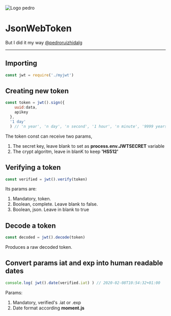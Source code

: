 ![Logo pedro](https://pedroruizhidalgo.es/assets/img/logo.svg)

# JsonWebToken
But I did it my way
[@pedroruizhidalg](https://twitter.com/pedroruizhidalg)

---

## Importing
~~~javascript
const jwt = require('./myjwt')
~~~

## Creating new token
~~~javascript
const token = jwt().sign({
    uuid:data,
    apikey
  },
  '1 day'
  ) // 'n year', 'n day', 'n second', '1 hour', 'n minute', '9999 years', raw number to miliseconds
~~~

The token const can receive two params, 

1. The secret key, leave blank to set as **process.env.JWTSECRET** variable
2. The crypt algoritm, leave in blanK to keep **'HS512'**

## Verifying a token
~~~javascript
const verified = jwt().verify(token)
~~~
Its params are:
1. Mandatory, token.
2. Boolean, complete. Leave blank to false.
3. Boolean, json. Leave in blank to true

##  Decode a token
~~~javascript
const decoded = jwt().decode(token)
~~~
Produces a raw decoded token.

## Convert params iat and exp into human readable dates
~~~javascript
console.log( jwt().date(verified.iat) ) // 2020-02-08T10:54:32+01:00
~~~
Params:
1. Mandatory, verified's .iat or .exp
2. Date format according **moment.js**

